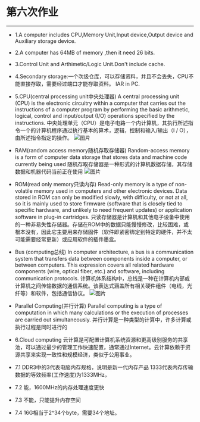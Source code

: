 第六次作业
======
---
* 1.A computer includes CPU,Memory Unit,Input device,Output device and Auxiliary storage device.

* 2.A  computer has 64MB of memory ,then it need 26 bits.

* 3.Control Unit and Arthimetic/Logic Unit.Don't include cache.

* 4.Secondary storage:一个次级仓库，可以存储资料，并且不会丢失，CPU不能直接存取，需要经过端口才能存取资料。
IAR in PC.

* 5.CPU(central processing unit中央处理器)
A central processing unit (CPU) is the electronic circuitry within a computer that carries out the instructions of a computer program by performing the basic arithmetic, logical, control and input/output (I/O) operations specified by the instructions.
中央处理单元（CPU）是电子电路一个内计算机，其执行所述指令一个的计算机程序通过执行基本的算术，逻辑，控制和输入/输出（I / O），由所述指令指定的操作。
![图片](https://img.purch.com/broadwell-cpu/w/450/aHR0cDovL21lZGlhLmJlc3RvZm1pY3JvLmNvbS9FL1cvNTAwNzkyL29yaWdpbmFsL0Jyb2Fkd2VsbC1DUFUuanBn)
* RAM(random access memory随机存取存储器)
Random-access memory is a form of computer data storage that stores data and machine code currently being used
随机存取存储器是一种形式的计算机数据存储，其存储数据和机器代码当前正在使用
![图片](https://thumbs.dreamstime.com/z/%E8%AE%A1%E7%AE%97%E6%9C%BA%E9%9A%8F%E6%9C%BA%E5%AD%98%E5%8F%96%E5%AD%98%E5%82%A8%E5%99%A8%E6%A8%A1%E5%9D%97%E7%9A%84%E9%9B%B6%E4%BB%B6-115492533.jpg)

* ROM(read only memory只读内存)
Read-only memory is a type of non-volatile memory used in computers and other electronic devices. Data stored in ROM can only be modified slowly, with difficulty, or not at all, so it is mainly used to store firmware (software that is closely tied to specific hardware, and unlikely to need frequent updates) or application software in plug-in cartridges.
只读存储器是计算机和其他电子设备中使用的一种非易失性存储器。存储在ROM中的数据只能慢慢修改，比较困难，或根本没有，因此它主要用来存储固件（软件即紧密绑定到特定的硬件，并不太可能需要经常更新）或应用软件的插件墨盒。

* Bus (computing总线)
In computer architecture, a bus is a communication system that transfers data between components inside a computer, or between computers. This expression covers all related hardware components (wire, optical fiber, etc.) and software, including communication protocols.
计算机体系结构中，总线是一种在计算机内部或计算机之间传输数据的通信系统。该表达式涵盖所有相关硬件组件（电线，光纤等）和软件，包括通信协议。
![图片](https://gss3.bdstatic.com/7Po3dSag_xI4khGkpoWK1HF6hhy/baike/w%3D268%3Bg%3D0/sign=711f7940042442a7ae0efaa3e978ca76/ac345982b2b7d0a2e3ba475ec0ef76094a369a86.jpg)

* Parallel Computing(并行计算)
Parallel computing is a type of computation in which many calculations or the execution of processes are carried out simultaneously.
并行计算是一种类型的计算中，许多计算或执行过程是同时进行的

* 6.Cloud computing
云计算是可配置计算机系统资源和更高级别服务的共享池，可以通过最少的管理工作快速配置，通常通过Internet。云计算依赖于资源共享来实现一致性和规模经济，类似于公用事业。

* 7.1 DDR3中的3代表电脑内存规格，说明是新一代内存产品
1333代表内存传输数据的等效频率(工作速度)为1333MHz，

* 7.2 能，1600MHz的内存处理速度更快

* 7.3 不能，只能提升内存空间

* 7.4 16G相当于2^34个byte，需要34个地址。